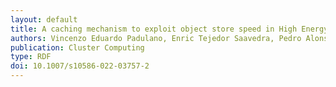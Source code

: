 ```yaml
---
layout: default
title: A caching mechanism to exploit object store speed in High Energy Physics analysis
authors: Vincenzo Eduardo Padulano, Enric Tejedor Saavedra, Pedro Alonso-Jordá, Javier López Gómez and Jakob Blomer
publication: Cluster Computing
type: RDF
doi: 10.1007/s10586-022-03757-2
---
```

